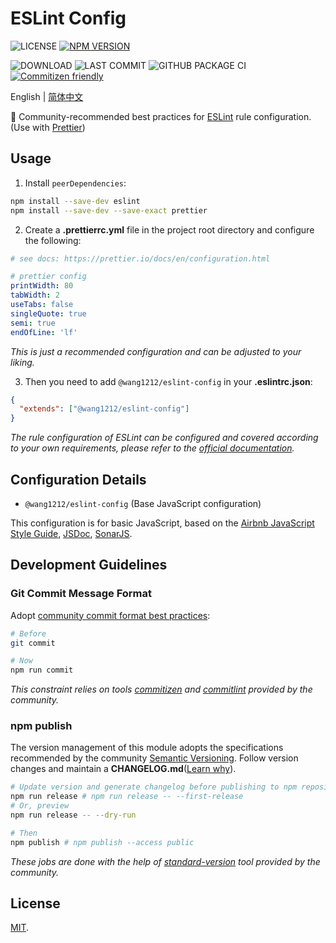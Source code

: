 # ESLint Config

![LICENSE](https://badgen.net/github/license/wang1212/eslint-config)
[![NPM VERSION](https://badgen.net/npm/v/@wang1212/eslint-config)](https://www.npmjs.com/package/@wang1212/eslint-config)

<!-- ![MINZIPPED SIZE](https://badgen.net/bundlephobia/minzip/@wang1212/eslint-config) -->

![DOWNLOAD](https://badgen.net/npm/dt/@wang1212/eslint-config)
![LAST COMMIT](https://badgen.net/github/last-commit/wang1212/eslint-config)
![GITHUB PACKAGE CI](https://img.shields.io/github/workflow/status/wang1212/eslint-config/Node.js%20Package?label=ci/package%20publish)
[![Commitizen friendly](https://img.shields.io/badge/commitizen-friendly-brightgreen.svg)](http://commitizen.github.io/cz-cli/)

English | [简体中文](./README.zh-CN.md)

🔧 Community-recommended best practices for [ESLint](https://eslint.org/) rule configuration.(Use with [Prettier](https://prettier.io/))

## Usage

1. Install `peerDependencies`:

```bash
npm install --save-dev eslint
npm install --save-dev --save-exact prettier
```

2. Create a **.prettierrc.yml** file in the project root directory and configure the following:

```yaml
# see docs: https://prettier.io/docs/en/configuration.html

# prettier config
printWidth: 80
tabWidth: 2
useTabs: false
singleQuote: true
semi: true
endOfLine: 'lf'
```

_This is just a recommended configuration and can be adjusted to your liking._

3. Then you need to add `@wang1212/eslint-config` in your **.eslintrc.json**:

```json
{
  "extends": ["@wang1212/eslint-config"]
}
```

_The rule configuration of ESLint can be configured and covered according to your own requirements, please refer to the [official documentation](https://eslint.org/docs/user-guide/configuring/rules)._

## Configuration Details

- `@wang1212/eslint-config` (Base JavaScript configuration)

This configuration is for basic JavaScript, based on the [Airbnb JavaScript Style Guide](https://github.com/airbnb/javascript), [JSDoc](https://jsdoc.app/), [SonarJS](https://github.com/SonarSource/eslint-plugin-sonarjs).

## Development Guidelines

### Git Commit Message Format

Adopt [community commit format best practices](https://www.conventionalcommits.org/):

```bash
# Before
git commit

# Now
npm run commit
```

_This constraint relies on tools [commitizen](http://commitizen.github.io/cz-cli/) and [commitlint](https://commitlint.js.org/) provided by the community._

### npm publish

The version management of this module adopts the specifications recommended by the community [Semantic Versioning](https://semver.org/). Follow version changes and maintain a **CHANGELOG.md**([Learn why](https://keepachangelog.com/)).

```bash
# Update version and generate changelog before publishing to npm repository
npm run release # npm run release -- --first-release
# Or, preview
npm run release -- --dry-run

# Then
npm publish # npm publish --access public
```

_These jobs are done with the help of [standard-version](https://github.com/conventional-changelog/standard-version) tool provided by the community._

## License

[MIT](./LICENSE).
